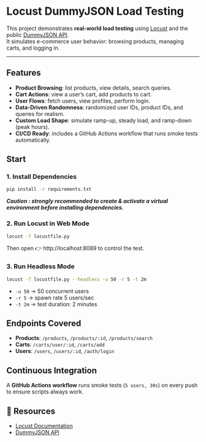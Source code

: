 # Locust DummyJSON Load Testing

This project demonstrates **real-world load testing** using [Locust](https://locust.io) and the public [DummyJSON API](https://dummyjson.com).  
It simulates e-commerce user behavior: browsing products, managing carts, and logging in.

---

## Features
- **Product Browsing**: list products, view details, search queries.
- **Cart Actions**: view a user’s cart, add products to cart.
- **User Flows**: fetch users, view profiles, perform login.
- **Data-Driven Randomness**: randomized user IDs, product IDs, and queries for realism.
- **Custom Load Shape**: simulate ramp-up, steady load, and ramp-down (peak hours).
- **CI/CD Ready**: includes a GitHub Actions workflow that runs smoke tests automatically.

## Start

### 1. Install Dependencies
```bash
pip install -r requirements.txt
```
***Caution : strongly recommended to create & activate a virtual environment before installing dependencies.***

### 2. Run Locust in Web Mode
```bash
locust -f locustfile.py
```
Then open 👉 http://localhost:8089 to control the test.

### 3. Run Headless Mode
```bash
locust -f locustfile.py --headless -u 50 -r 5 -t 2m
```
- `-u 50` → 50 concurrent users  
- `-r 5`  → spawn rate 5 users/sec  
- `-t 2m` → test duration: 2 minutes  


## Endpoints Covered
- **Products**: `/products`, `/products/:id`, `/products/search`
- **Carts**: `/carts/user/:id`, `/carts/add`
- **Users**: `/users`, `/users/:id`, `/auth/login`


## Continuous Integration
A **GitHub Actions workflow** runs smoke tests (`5 users, 30s`) on every push to ensure scripts always work.


## 🔗 Resources
- [Locust Documentation](https://docs.locust.io/)
- [DummyJSON API](https://dummyjson.com)